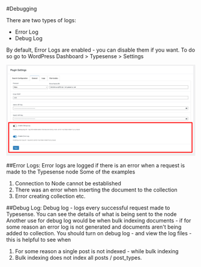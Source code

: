 #Debugging

There are two types of logs:
- Error Log
- Debug Log

By default, Error Logs are enabled - you can disable them if you want. To do so go to WordPress Dashboard > Typesense > Settings 

![Typesense Debug Log settings](img/typesense-debug-log-settings.png)

##Error Logs:
Error logs are logged if there is an error when a request is made to the Typesense node
Some of the examples
1) Connection to Node cannot be established
2) There was an error when inserting the document to the collection
3) Error creating collection
etc.


##Debug Log:
Debug log - logs every successful request made to Typesense. You can see the details of what is being sent to the node
Another use for debug log would be when bulk indexing documents - if for some reason an error log is not generated and documents aren't being added to collection.
You should turn on debug log - and view the log files - this is helpful to see when 
1) For some reason a single post is not indexed - while bulk indexing
2) Bulk indexing does not index all posts / post_types.

